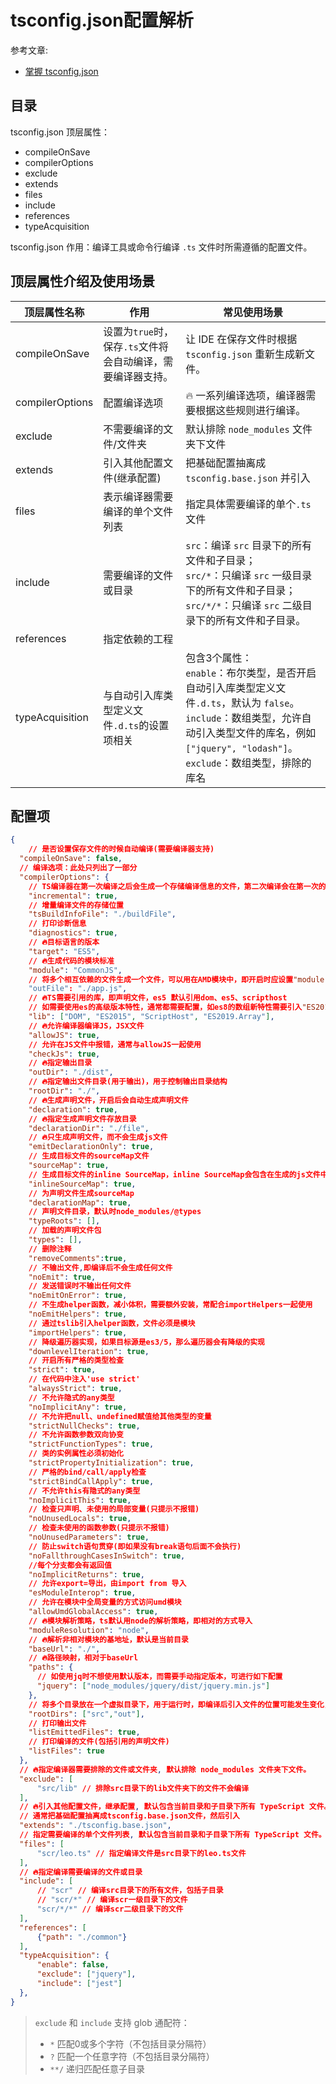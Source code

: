 # tsconfig.json配置解析

参考文章:

- [掌握 tsconfig.json](https://juejin.cn/post/6844904178234458120#heading-13)

## 目录

tsconfig.json 顶层属性：

- compileOnSave
- compilerOptions
- exclude
- extends
- files
- include
- references
- typeAcquisition

tsconfig.json 作用：编译工具或命令行编译 `.ts` 文件时所需遵循的配置文件。

## 顶层属性介绍及使用场景

| 顶层属性名称    | 作用                                                        | 常见使用场景                                                 |
| --------------- | ----------------------------------------------------------- | ------------------------------------------------------------ |
| compileOnSave   | 设置为`true`时，保存`.ts`文件将会自动编译，需要编译器支持。 | 让 IDE 在保存文件时根据 `tsconfig.json` 重新生成新文件。     |
| compilerOptions | 配置编译选项                                                | 🔥 一系列编译选项，编译器需要根据这些规则进行编译。           |
| exclude         | 不需要编译的文件/文件夹                                     | 默认排除 `node_modules` 文件夹下文件                         |
| extends         | 引入其他配置文件(继承配置)                                  | 把基础配置抽离成 `tsconfig.base.json` 并引入                 |
| files           | 表示编译器需要编译的单个文件列表                            | 指定具体需要编译的单个`.ts`文件                              |
| include         | 需要编译的文件或目录                                        | `src`：编译 `src` 目录下的所有文件和子目录；<br /> `src/*`：只编译 `src` 一级目录下的所有文件和子目录；<br /> `src/*/*`：只编译 `src` 二级目录下的所有文件和子目录。 |
| references      | 指定依赖的工程                                              |                                                              |
| typeAcquisition | 与自动引入库类型定义文件`.d.ts`的设置项相关                 | 包含3个属性：<br /> `enable`：布尔类型，是否开启自动引入库类型定义文件`.d.ts`，默认为 `false`。<br /> `include`：数组类型，允许自动引入类型文件的库名，例如 `["jquery", "lodash"]`。<br /> `exclude`：数组类型，排除的库名 |

## 配置项

```json
{
	// 是否设置保存文件的时候自动编译(需要编译器支持)
  "compileOnSave": false,
  // 编译选项：此处只列出了一部分
  "compilerOptions": {
    // TS编译器在第一次编译之后会生成一个存储编译信息的文件，第二次编译会在第一次的基础上进行增量编译，可以提高编译的速度
    "incremental": true, 
    // 增量编译文件的存储位置
    "tsBuildInfoFile": "./buildFile",
    // 打印诊断信息  
    "diagnostics": true, 
    // 🔥目标语言的版本
    "target": "ES5", 
    // 🔥生成代码的模块标准
    "module": "CommonJS", 
    // 将多个相互依赖的文件生成一个文件，可以用在AMD模块中，即开启时应设置"module": "AMD"
    "outFile": "./app.js", 
    // 🔥TS需要引用的库，即声明文件，es5 默认引用dom、es5、scripthost
    // 如需要使用es的高级版本特性，通常都需要配置，如es8的数组新特性需要引入"ES2019.Array"
    "lib": ["DOM", "ES2015", "ScriptHost", "ES2019.Array"], 
    // 🔥允许编译器编译JS，JSX文件
    "allowJS": true, 
    // 允许在JS文件中报错，通常与allowJS一起使用
    "checkJs": true, 
    // 🔥指定输出目录
    "outDir": "./dist", 
    // 🔥指定输出文件目录(用于输出)，用于控制输出目录结构
    "rootDir": "./", 
    // 🔥生成声明文件，开启后会自动生成声明文件
    "declaration": true, 
    // 🔥指定生成声明文件存放目录
    "declarationDir": "./file", 
    // 🔥只生成声明文件，而不会生成js文件
    "emitDeclarationOnly": true, 
    // 生成目标文件的sourceMap文件
    "sourceMap": true, 
    // 生成目标文件的inline SourceMap，inline SourceMap会包含在生成的js文件中
    "inlineSourceMap": true, 
    // 为声明文件生成sourceMap
    "declarationMap": true, 
    // 声明文件目录，默认时node_modules/@types
    "typeRoots": [], 
    // 加载的声明文件包
    "types": [], 
    // 删除注释 
    "removeComments":true, 
    // 不输出文件,即编译后不会生成任何文件
    "noEmit": true, 
    // 发送错误时不输出任何文件
    "noEmitOnError": true, 
    // 不生成helper函数，减小体积，需要额外安装，常配合importHelpers一起使用
    "noEmitHelpers": true, 
    // 通过tslib引入helper函数，文件必须是模块
    "importHelpers": true, 
    // 降级遍历器实现，如果目标源是es3/5，那么遍历器会有降级的实现
    "downlevelIteration": true, 
    // 开启所有严格的类型检查
    "strict": true, 
    // 在代码中注入'use strict'
    "alwaysStrict": true, 
    // 不允许隐式的any类型
    "noImplicitAny": true, 
    // 不允许把null、undefined赋值给其他类型的变量
    "strictNullChecks": true, 
    // 不允许函数参数双向协变
    "strictFunctionTypes": true, 
    // 类的实例属性必须初始化
    "strictPropertyInitialization": true, 
    // 严格的bind/call/apply检查
    "strictBindCallApply": true, 
    // 不允许this有隐式的any类型
    "noImplicitThis": true, 
    // 检查只声明、未使用的局部变量(只提示不报错)
    "noUnusedLocals": true, 
    // 检查未使用的函数参数(只提示不报错)
    "noUnusedParameters": true, 
    // 防止switch语句贯穿(即如果没有break语句后面不会执行)
    "noFallthroughCasesInSwitch": true, 
    //每个分支都会有返回值
    "noImplicitReturns": true, 
    // 允许export=导出，由import from 导入
    "esModuleInterop": true, 
    // 允许在模块中全局变量的方式访问umd模块
    "allowUmdGlobalAccess": true, 
    // 🔥模块解析策略，ts默认用node的解析策略，即相对的方式导入
    "moduleResolution": "node", 
    // 🔥解析非相对模块的基地址，默认是当前目录
    "baseUrl": "./", 
    // 🔥路径映射，相对于baseUrl
    "paths": { 
      // 如使用jq时不想使用默认版本，而需要手动指定版本，可进行如下配置
      "jquery": ["node_modules/jquery/dist/jquery.min.js"]
    },
    // 将多个目录放在一个虚拟目录下，用于运行时，即编译后引入文件的位置可能发生变化，这也设置可以虚拟src和out在同一个目录下，不用再去改变路径也不会报错
    "rootDirs": ["src","out"], 
    // 打印输出文件
    "listEmittedFiles": true, 
    // 打印编译的文件(包括引用的声明文件)
    "listFiles": true
  },
  // 🔥指定编译器需要排除的文件或文件夹, 默认排除 node_modules 文件夹下文件。
  "exclude": [
      "src/lib" // 排除src目录下的lib文件夹下的文件不会编译
  ],
  // 🔥引入其他配置文件，继承配置, 默认包含当前目录和子目录下所有 TypeScript 文件。
  // 通常把基础配置抽离成tsconfig.base.json文件，然后引入
  "extends": "./tsconfig.base.json", 
  // 指定需要编译的单个文件列表, 默认包含当前目录和子目录下所有 TypeScript 文件。
  "files": [
      "scr/leo.ts" // 指定编译文件是src目录下的leo.ts文件
  ],
  // 🔥指定编译需要编译的文件或目录
  "include": [
      // "scr" // 编译src目录下的所有文件，包括子目录
      // "scr/*" // 编译scr一级目录下的文件
      "scr/*/*" // 编译scr二级目录下的文件
  ],
  "references": [ 
      {"path": "./common"}
  ],
  "typeAcquisition": {
      "enable": false,
      "exclude": ["jquery"],
      "include": ["jest"]
  },
}
```

> `exclude` 和 `include` 支持 glob 通配符：
>
> - `*` 匹配0或多个字符（不包括目录分隔符）
> - `?` 匹配一个任意字符（不包括目录分隔符）
> - `**/` 递归匹配任意子目录